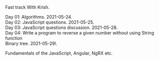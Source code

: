 Fast track With Krish.

Day 01: Algorithms. 2021-05-24.\
Day 02: JavaScript questions. 2021-05-25.\
Day 03: JavaScript questions discussion. 2021-05-28.\
Day 04: Write a program to reverse a given number without using String function\
		Binary tree. 2021-05-29\

Fundamentals of the JavaScript, Angular, NgRX etc.